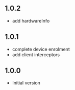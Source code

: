 ## 1.0.2

- add hardwareInfo

## 1.0.1

- complete device enrolment
- add client interceptors

## 1.0.0

- Initial version
